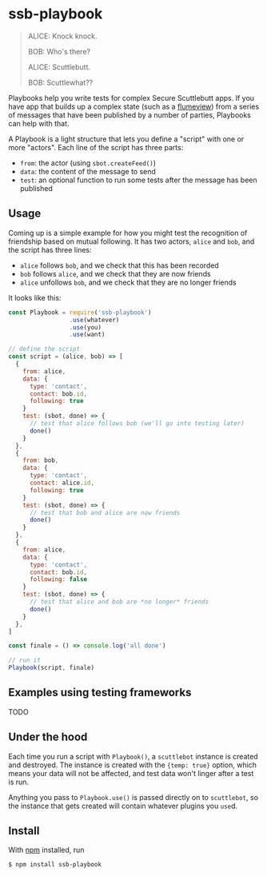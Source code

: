 # ssb-playbook

> ALICE: Knock knock.
>
> BOB: Who's there?
>
> ALICE: Scuttlebutt.
>
> BOB: Scuttlewhat??


Playbooks help you write tests for complex Secure Scuttlebutt apps. If you have app that builds up a complex state (such as a [flumeview](https://github.com/flumedb/flumedb)) from a series of messages that have been published by a number of parties, Playbooks can help with that.

A Playbook is a light structure that lets you define a "script" with one or more "actors". Each line of the script has three parts:

* `from`: the actor (using `sbot.createFeed()`)
* `data`: the content of the message to send
* `test`: an optional function to run some tests after the message has been published

## Usage

Coming up is a simple example for how you might test the recognition of friendship based on mutual following. It has two actors, `alice` and `bob`, and the script has three lines:

* `alice` follows `bob`, and we check that this has been recorded
* `bob` follows `alice`, and we check that they are now friends
* `alice` unfollows `bob`, and we check that they are no longer friends

It looks like this:

```js
const Playbook = require('ssb-playbook')
                 .use(whatever)
                 .use(you)
                 .use(want)

// define the script
const script = (alice, bob) => [
  {
    from: alice,
    data: {
      type: 'contact',
      contact: bob.id,
      following: true
    }
    test: (sbot, done) => {
      // test that alice follows bob (we'll go into testing later)
      done()
    }
  },
  {
    from: bob,
    data: {
      type: 'contact',
      contact: alice.id,
      following: true
    }
    test: (sbot, done) => {
      // test that bob and alice are now friends
      done()
    }
  },
  {
    from: alice,
    data: {
      type: 'contact',
      contact: bob.id,
      following: false
    }
    test: (sbot, done) => {
      // test that alice and bob are *no longer* friends
      done()
    }
  },
]

const finale = () => console.log('all done')

// run it
Playbook(script, finale)

```

## Examples using testing frameworks

TODO

## Under the hood

Each time you run a script with `Playbook()`, a `scuttlebot` instance is created and destroyed. The instance is created with the `{temp: true}` option, which means your data will not be affected, and test data won't linger after a test is run.

Anything you pass to `Playbook.use()` is passed directly on to `scuttlebot`, so the instance that gets created will contain whatever plugins you `use`d.

## Install

With [npm](https://npmjs.org/) installed, run

```
$ npm install ssb-playbook
```
